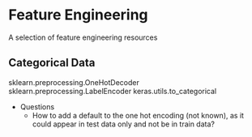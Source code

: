 # Feature Engineering
A selection of feature engineering resources

## Categorical Data

sklearn.preprocessing.OneHotDecoder
sklearn.preprocessing.LabelEncoder
keras.utils.to_categorical

+ Questions
    + How to add a default to the one hot encoding (not known), as it could appear in test data only and not be in train data?


